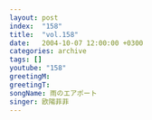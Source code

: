 ```yaml
---
layout: post
index:  "158"
title:  "vol.158"
date:   2004-10-07 12:00:00 +0300
categories: archive
tags: []
youtube: "158"
greetingM: 
greetingT: 
songName: 雨のエアポート
singer: 欧陽菲菲
---
```

